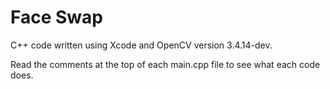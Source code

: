 # Face Swap

C++ code written using Xcode and OpenCV version 3.4.14-dev.

Read the comments at the top of each main.cpp file to see what each code does.
